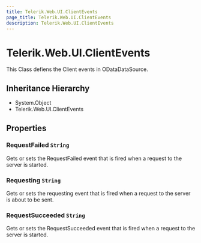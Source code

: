 ```yaml
---
title: Telerik.Web.UI.ClientEvents
page_title: Telerik.Web.UI.ClientEvents
description: Telerik.Web.UI.ClientEvents
---
```


# Telerik.Web.UI.ClientEvents

This Class defiens the Client events in ODataDataSource.

## Inheritance Hierarchy

* System.Object
* Telerik.Web.UI.ClientEvents

## Properties

###  RequestFailed `String`

Gets or sets the RequestFailed event that is fired when a request to the server is started.

###  Requesting `String`

Gets or sets the requesting event that is fired when a request to the server is about to be sent.

###  RequestSucceeded `String`

Gets or sets the RequestSucceeded event that is fired when a request to the server is started.

